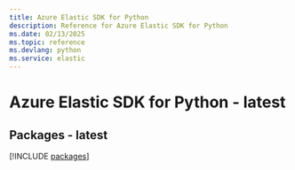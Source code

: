 ```yaml
---
title: Azure Elastic SDK for Python
description: Reference for Azure Elastic SDK for Python
ms.date: 02/13/2025
ms.topic: reference
ms.devlang: python
ms.service: elastic
---
```

# Azure Elastic SDK for Python - latest
## Packages - latest
[!INCLUDE [packages](elastic-index.md)]